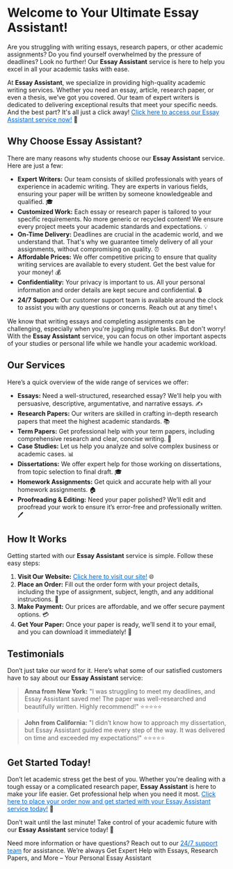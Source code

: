 <h1>Welcome to Your Ultimate Essay Assistant!</h1>

<p>Are you struggling with writing essays, research papers, or other academic assignments? Do you find yourself overwhelmed by the pressure of deadlines? Look no further! Our <strong>Essay Assistant</strong> service is here to help you excel in all your academic tasks with ease.</p>

<p>At <strong>Essay Assistant</strong>, we specialize in providing high-quality academic writing services. Whether you need an essay, article, research paper, or even a thesis, we’ve got you covered. Our team of expert writers is dedicated to delivering exceptional results that meet your specific needs. And the best part? It's all just a click away! <a href="https://tinyurl.com/topessay?keyword=essay+assistant" style="color: #0066cc;">Click here to access our Essay Assistant service now!</a> 🚀</p>

<h2>Why Choose Essay Assistant?</h2>
<p>There are many reasons why students choose our <strong>Essay Assistant</strong> service. Here are just a few:</p>

<ul>
    <li><strong>Expert Writers:</strong> Our team consists of skilled professionals with years of experience in academic writing. They are experts in various fields, ensuring your paper will be written by someone knowledgeable and qualified. 🎓</li>
    <li><strong>Customized Work:</strong> Each essay or research paper is tailored to your specific requirements. No more generic or recycled content! We ensure every project meets your academic standards and expectations. 💡</li>
    <li><strong>On-Time Delivery:</strong> Deadlines are crucial in the academic world, and we understand that. That's why we guarantee timely delivery of all your assignments, without compromising on quality. ⏰</li>
    <li><strong>Affordable Prices:</strong> We offer competitive pricing to ensure that quality writing services are available to every student. Get the best value for your money! 💰</li>
    <li><strong>Confidentiality:</strong> Your privacy is important to us. All your personal information and order details are kept secure and confidential. 🔒</li>
    <li><strong>24/7 Support:</strong> Our customer support team is available around the clock to assist you with any questions or concerns. Reach out at any time! 📞</li>
</ul>

<p>We know that writing essays and completing assignments can be challenging, especially when you're juggling multiple tasks. But don't worry! With the <strong>Essay Assistant</strong> service, you can focus on other important aspects of your studies or personal life while we handle your academic workload. </p>

<h2>Our Services</h2>
<p>Here’s a quick overview of the wide range of services we offer:</p>
<ul>
    <li><strong>Essays:</strong> Need a well-structured, researched essay? We’ll help you with persuasive, descriptive, argumentative, and narrative essays. ✍️</li>
    <li><strong>Research Papers:</strong> Our writers are skilled in crafting in-depth research papers that meet the highest academic standards. 📚</li>
    <li><strong>Term Papers:</strong> Get professional help with your term papers, including comprehensive research and clear, concise writing. 📝</li>
    <li><strong>Case Studies:</strong> Let us help you analyze and solve complex business or academic cases. 📊</li>
    <li><strong>Dissertations:</strong> We offer expert help for those working on dissertations, from topic selection to final draft. 🎓</li>
    <li><strong>Homework Assignments:</strong> Get quick and accurate help with all your homework assignments. 🏠</li>
    <li><strong>Proofreading & Editing:</strong> Need your paper polished? We’ll edit and proofread your work to ensure it’s error-free and professionally written. 🖊️</li>
</ul>

<h2>How It Works</h2>
<p>Getting started with our <strong>Essay Assistant</strong> service is simple. Follow these easy steps:</p>
<ol>
    <li><strong>Visit Our Website:</strong> <a href="https://tinyurl.com/topessay?keyword=essay+assistant" style="color: #0066cc;">Click here to visit our site!</a> 🌐</li>
    <li><strong>Place an Order:</strong> Fill out the order form with your project details, including the type of assignment, subject, length, and any additional instructions. 📝</li>
    <li><strong>Make Payment:</strong> Our prices are affordable, and we offer secure payment options. 💳</li>
    <li><strong>Get Your Paper:</strong> Once your paper is ready, we’ll send it to your email, and you can download it immediately! 📩</li>
</ol>

<h2>Testimonials</h2>
<p>Don’t just take our word for it. Here’s what some of our satisfied customers have to say about our <strong>Essay Assistant</strong> service:</p>

<blockquote>
    <p><strong>Anna from New York:</strong> "I was struggling to meet my deadlines, and Essay Assistant saved me! The paper was well-researched and beautifully written. Highly recommend!" ⭐⭐⭐⭐⭐</p>
</blockquote>

<blockquote>
    <p><strong>John from California:</strong> "I didn’t know how to approach my dissertation, but Essay Assistant guided me every step of the way. It was delivered on time and exceeded my expectations!" ⭐⭐⭐⭐⭐</p>
</blockquote>

<h2>Get Started Today!</h2>
<p>Don’t let academic stress get the best of you. Whether you're dealing with a tough essay or a complicated research paper, <strong>Essay Assistant</strong> is here to make your life easier. Get professional help when you need it most. <a href="https://tinyurl.com/topessay?keyword=essay+assistant" style="color: #0066cc;">Click here to place your order now and get started with your Essay Assistant service today!</a> 💪</p>

<p>Don’t wait until the last minute! Take control of your academic future with our <strong>Essay Assistant</strong> service today! 🌟</p>

<p>Need more information or have questions? Reach out to our <a href="https://tinyurl.com/topessay?keyword=essay+assistant" style="color: #0066cc;">24/7 support team</a> for assistance. We’re always
Get Expert Help with Essays, Research Papers, and More – Your Personal Essay Assistant
